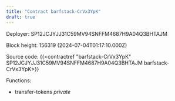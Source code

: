 ```yaml
---
title: "Contract barfstack-CrVx3YpK"
draft: true
---
```

Deployer: SP12JCJYJJ31C59MV94SNFFM4687H9A04Q3BHTAJM


 



Block height: 156319 (2024-07-04T01:17:10.000Z)

Source code: {{<contractref "barfstack-CrVx3YpK" SP12JCJYJJ31C59MV94SNFFM4687H9A04Q3BHTAJM barfstack-CrVx3YpK>}}

Functions:

* transfer-tokens _private_
